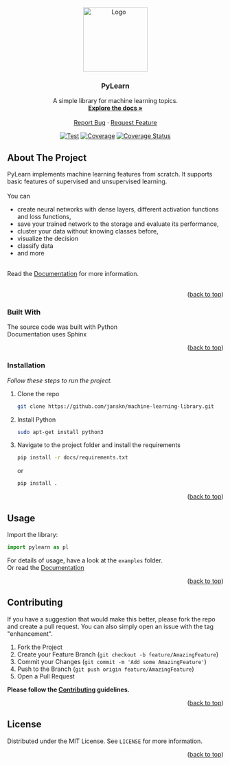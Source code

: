 <a name="readme-top"></a>

<!-- PROJECT LOGO -->
<br />
<div align="center">
  <a href="https://github.com/janskn/machine-learning-library">
    <img src="https://drive.google.com/uc?export=view&id=1pDgbi7uZqIGRK4wllBcQRvJNYDTvrIe5" alt="Logo" width="150" height="150">
  </a>

  <h3 align="center">PyLearn</h3>

  <p align="center">
    A simple library for machine learning topics.
    <br />
    <a href="https://github.com/janskn/machine-learning-library"><strong>Explore the docs »</strong></a>
    <br />
    <br />
    <a href="https://github.com/janskn/machine-learning-library/issues">Report Bug</a>
    ·
    <a href="https://github.com/janskn/machine-learning-library/issues">Request Feature</a>
  </p>

[![Test](https://github.com/JanSkn/machine-learning-library/actions/workflows/tests.yml/badge.svg)](https://github.com/JanSkn/machine-learning-library/actions/workflows/tests.yml)
[![Coverage](https://github.com/JanSkn/machine-learning-library/actions/workflows/coverage.yml/badge.svg)](https://github.com/JanSkn/machine-learning-library/actions/workflows/coverage.yml)
[![Coverage Status](https://coveralls.io/repos/github/JanSkn/machine-learning-library/badge.svg?branch=dev)](https://coveralls.io/github/JanSkn/machine-learning-library?branch=dev)

</div>



<!-- ABOUT THE PROJECT -->
## About The Project

PyLearn implements machine learning features from scratch.
It supports basic features of supervised and unsupervised learning.
<br />
<br />
You can
- create neural networks with dense layers, different activation functions and loss functions,
- save your trained network to the storage and evaluate its performance,
- cluster your data without knowing classes before,
- visualize the decision
- classify data
- and more

<br />
    Read the <a href="https://pylearn-ml.readthedocs.io/en/latest/">Documentation</a> for more information.
    <br />
    <br />

<p align="right">(<a href="#readme-top">back to top</a>)</p>



### Built With

The source code was built with Python
<br />
Documentation uses Sphinx

<p align="right">(<a href="#readme-top">back to top</a>)</p>



### Installation

_Follow these steps to run the project._

1. Clone the repo
   ```sh
   git clone https://github.com/janskn/machine-learning-library.git
   ```
2. Install Python
   ```sh
   sudo apt-get install python3
   ```
3. Navigate to the project folder and install the requirements
   ```sh
   pip install -r docs/requirements.txt
   ```
   or
   ```sh
   pip install .
   ```

<p align="right">(<a href="#readme-top">back to top</a>)</p>



<!-- USAGE EXAMPLES -->
## Usage

Import the library:
```python
import pylearn as pl
````
For details of usage, have a look at the `examples` folder.
<br />
Or read the <a href="https://pylearn-ml.readthedocs.io/en/latest/">Documentation</a>



<p align="right">(<a href="#readme-top">back to top</a>)</p>



<!-- CONTRIBUTING -->
## Contributing

If you have a suggestion that would make this better, please fork the repo and create a pull request. You can also simply open an issue with the tag "enhancement".

1. Fork the Project
2. Create your Feature Branch (`git checkout -b feature/AmazingFeature`)
3. Commit your Changes (`git commit -m 'Add some AmazingFeature'`)
4. Push to the Branch (`git push origin feature/AmazingFeature`)
5. Open a Pull Request

**Please follow the [Contributing](.github/CONTRIBUTING.md) guidelines.**

<p align="right">(<a href="#readme-top">back to top</a>)</p>



<!-- LICENSE -->
## License

Distributed under the MIT License. See `LICENSE` for more information.

<p align="right">(<a href="#readme-top">back to top</a>)</p>
